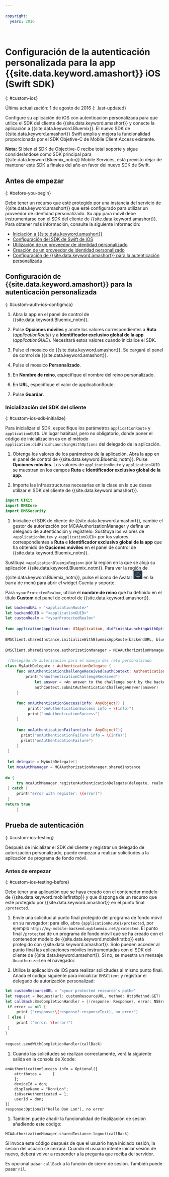 ```yaml
---

copyright:
  years: 2016

---
```


# Configuración de la autenticación personalizada para la app {{site.data.keyword.amashort}} iOS (Swift SDK)

{: #custom-ios}

Última actualización: 1 de agosto de 2016
{: .last-updated}


Configure su aplicación de iOS con autenticación personalizada para que utilice el SDK del cliente de {{site.data.keyword.amashort}} y conecte la aplicación a {{site.data.keyword.Bluemix}}.  El nuevo SDK de {{site.data.keyword.amashort}} Swift amplía y mejora la funcionalidad proporcionada por el SDK Objetive-C de Mobile Client Access existente.

**Nota:** Si bien el SDK de Objective-C recibe total soporte y sigue considerándose como SDK principal para {{site.data.keyword.Bluemix_notm}} Mobile Services, está previsto dejar de mantener este SDK a finales del año en favor del nuevo SDK de Swift.

## Antes de empezar
{: #before-you-begin}

Debe tener un recurso que esté protegido por una instancia del servicio de {{site.data.keyword.amashort}} que esté configurado para utilizar un proveedor de identidad personalizado.  Su app para móvil debe instrumentarse con el SDK del cliente de {{site.data.keyword.amashort}}.  Para obtener más información, consulte la siguiente información:
 * [Iniciación a {{site.data.keyword.amashort}}](https://console.{DomainName}/docs/services/mobileaccess/index.html)
 * [Configuración del SDK de Swift de iOS](https://console.{DomainName}/docs/services/mobileaccess/getting-started-ios-swift-sdk.html)
 * [Utilización de un proveedor de identidad personalizado](https://console.{DomainName}/docs/services/mobileaccess/custom-auth.html)
 * [Creación de un proveedor de identidad personalizado](https://console.{DomainName}/docs/services/mobileaccess/custom-auth-identity-provider.html)
 * [Configuración de {{site.data.keyword.amashort}} para la autenticación personalizada](https://console.{DomainName}/docs/services/mobileaccess/custom-auth-config-mca.html)


## Configuración de {{site.data.keyword.amashort}} para la autenticación personalizada
 {: #custom-auth-ios-configmca}

 1. Abra la app en el panel de control de {{site.data.keyword.Bluemix_notm}}.

 1. Pulse **Opciones móviles** y anote los valores correspondientes a **Ruta** (*applicationRoute*) y a **Identificador exclusivo global de la app** (*applicationGUID*). Necesitará estos valores cuando inicialice el SDK.

 1. Pulse el mosaico de {{site.data.keyword.amashort}}. Se cargará el panel de control de {{site.data.keyword.amashort}}.

 1. Pulse el mosaico **Personalizado**.

 1. En **Nombre de reino**, especifique el nombre del reino personalizado.

 1. En **URL**, especifique el valor de applicationRoute.

 1. Pulse **Guardar**.




### Inicialización del SDK del cliente
{: #custom-ios-sdk-initialize}

Para inicializar el SDK, especifique los parámetros `applicationRoute` y `applicationGUID`. Un lugar habitual, pero no obligatorio, donde poner el código de inicialización es en el método `application:didFinishLaunchingWithOptions` del delegado de la aplicación.

1. Obtenga los valores de los parámetros de la aplicación. Abra la app en el panel de control de {{site.data.keyword.Bluemix_notm}}. Pulse **Opciones móviles**. Los valores de `applicationRoute` y `applicationGUID` se muestran en los campos **Ruta** e **Identificador exclusivo global de la app**.

1. Importe las infraestructuras necesarias en la clase en la que desea utilizar el SDK del cliente de {{site.data.keyword.amashort}}.

 ```Swift
 import UIKit
 import BMSCore
 import BMSSecurity
```

1. Inicialice el SDK de cliente de {{site.data.keyword.amashort}}, cambie el gestor de autorización por MCAAuthorizationManager y defina un delegado de autenticación y regístrelo. Sustituya los valores de `<applicationRoute>` y `<applicationGUID>` por los valores correspondientes a **Ruta** e **Identificador exclusivo global de la app** que ha obtenido de **Opciones móviles** en el panel de control de {{site.data.keyword.Bluemix_notm}}. 

  Sustituya `<applicationBluemixRegion>` por la región en la que se aloja su aplicación {{site.data.keyword.Bluemix_notm}}. Para ver la región de {{site.data.keyword.Bluemix_notm}}, pulse el icono de Avatar ![Icono de Avatar](images/face.jpg "Icono de Avatar") en la barra de menú para abrir el widget Cuenta y soporte. 
  <!--upper-left corner of the -->

  Para `<yourProtectedRealm>`, utilice el **nombre de reino** que ha definido en el título **Custom** del panel de control de {{site.data.keyword.amashort}}.

 ```Swift
 let backendURL = "<applicationRoute>"
 let backendGUID = "<applicationGUID>"
 let customRealm = "<yourProtectedRealm>"

 func application(application: UIApplication, didFinishLaunchingWithOptions launchOptions: [NSObject: AnyObject]?) -> Bool {

 BMSClient.sharedInstance.initializeWithBluemixAppRoute(backendURL, bluemixAppGUID: backendGUID, bluemixRegion: BMSClient.<applicationBluemixRegion>)

 BMSClient.sharedInstance.authorizationManager = MCAAuthorizationManager.sharedInstance

  //Delegado de autorización para el manejo del reto personalizado
 class MyAuthDelegate : AuthenticationDelegate {
      func onAuthenticationChallengeReceived(authContext: AuthenticationContext, challenge: AnyObject){
          print("onAuthenticationChallengeReceived")
              let answer = <An answer to the challenge sent by the backend (Should be of type [String:AnyObject])>
              authContext.submitAuthenticationChallengeAnswer(answer)
      }

      func onAuthenticationSuccess(info: AnyObject?) {
           print("onAuthenticationSuccess info = \(info)")
           print("onAuthenticationSuccess")
      }

      func onAuthenticationFailure(info: AnyObject?){
        print("onAuthenticationFailure info = \(info)")
        print("onAuthenticationFailure")
      }
  }

  let delegate = MyAuthDelegate()
  let mcaAuthManager = MCAAuthorizationManager.sharedInstance

 do {
      try mcaAuthManager.registerAuthenticationDelegate(delegate, realm: customRealm)
  } catch {
      print("error with register: \(error)")
  }
 return true
      }   
 ```

## Prueba de autenticación
{: #custom-ios-testing}

Después de inicializar el SDK del cliente y registrar un delegado de autorización personalizado, puede empezar a realizar solicitudes a la aplicación de programa de fondo móvil.

### Antes de empezar
{: #custom-ios-testing-before}

 Debe tener una aplicación que se haya creado con el contenedor modelo de {{site.data.keyword.mobilefirstbp}} y que disponga de un recurso que esté protegido por {{site.data.keyword.amashort}} en el punto final `/protected`.

1. Envíe una solicitud al punto final protegido del programa de fondo móvil en su navegador; para ello, abra `{applicationRoute}/protected`, por ejemplo `http://my-mobile-backend.mybluemix.net/protected`.
  El punto final `/protected` de un programa de fondo móvil que se ha creado con el contenedor modelo de {{site.data.keyword.mobilefirstbp}} está protegido con {{site.data.keyword.amashort}}. Solo pueden acceder al punto final las aplicaciones móviles instrumentadas con el SDK del cliente de {{site.data.keyword.amashort}}. Si no, se muestra un mensaje `Unauthorized` en el navegador.

1. Utilice la aplicación de iOS para realizar solicitudes al mismo punto final. Añada el código siguiente para inicializar `BMSClient` y registrar el delegado de autorización personalizad:

 ```Swift
 let customResourceURL = "<your protected resource's path>"
 let request = Request(url: customResourceURL, method: HttpMethod.GET)
 let callBack:BmsCompletionHandler = {(response: Response?, error: NSError?) in
  if error == nil {
      print ("response:\(response?.responseText), no error")
  } else {
      print ("error: \(error)")
  }
 }

 request.sendWithCompletionHandler(callBack)
 ```

1. 	Cuando las solicitudes se realizan correctamente, verá la siguiente salida en la consola de Xcode:

 ```
 onAuthenticationSuccess info = Optional({
     attributes =     {
     };
     deviceId = don;
     displayName = "Don+Lon";
     isUserAuthenticated = 1;
     userId = don;
 })
 response:Optional("Hello Don Lon"), no error
 ```

1. También puede añadir la funcionalidad de finalización de sesión añadiendo este código:

 ```
 MCAAuthorizationManager.sharedInstance.logout(callBack)
 ```  

 Si invoca este código después de que el usuario haya iniciado sesión, la sesión del usuario se cerrará. Cuando el usuario intente iniciar sesión de nuevo, deberá volver a responder a la pregunta que reciba del servidor.

 Es opcional pasar `callBack` a la función de cierre de sesión. También puede pasar `nil`.
